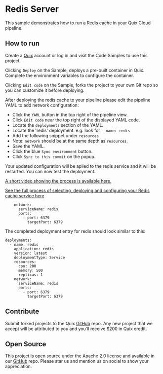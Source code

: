# Redis Server

This sample demonstrates how to run a Redis cache in your Quix Cloud pipeline.

## How to run

Create a [Quix](https://portal.platform.quix.io/signup?xlink=github) account or log in and visit the Code Samples to use this project.

Clicking `Deploy` on the Sample, deploys a pre-built container in Quix. Complete the environment variables to configure the container.

Clicking `Edit code` on the Sample, forks the project to your own Git repo so you can customize it before deploying.


After deploying the redis cache to your pipeline please edit the pipeline YAML to add network configuration:

 - Click the `YAML` button in the top right of the pipeline view.
 - Click `Edit code` near the top right of the displayed YAML code.
 - Locate the `deployments` section of the YAML.
 - Locate the 'redis' deployment. e.g. look for `- name: redis`
 - Add the following snippet under `resources`
 - Note: `network` should be at the same depth as `resources`.
 - Save the YAML.
 - Click the blue `Sync environment` button.
 - Cllck `Sync to this commit` on the popup.
 
Your updated configuration will be aplied to the redis service and it will be restarted. You can now test the deployment.

[A short video showing the process is available here.](https://youtu.be/bZIwPWhR0iU)

[See the full process of selecting, deploying and configuring your Redis cache service here](https://youtu.be/iP1xDQyNqd4)

```
    network:
      serviceName: redis
      ports:
        - port: 6379
          targetPort: 6379
```

The completed deployment entry for redis should look similar to this:

```
deployments:
  - name: redis
    application: redis
    version: latest
    deploymentType: Service
    resources:
      cpu: 200
      memory: 500
      replicas: 1
    network:
      serviceName: redis
      ports:
        - port: 6379
          targetPort: 6379
```


## Contribute

Submit forked projects to the Quix [GitHub](https://github.com/quixio/quix-samples) repo. Any new project that we accept will be attributed to you and you'll receive $200 in Quix credit.

## Open Source

This project is open source under the Apache 2.0 license and available in our [GitHub](https://github.com/quixio/quix-samples) repo. Please star us and mention us on social to show your appreciation.
